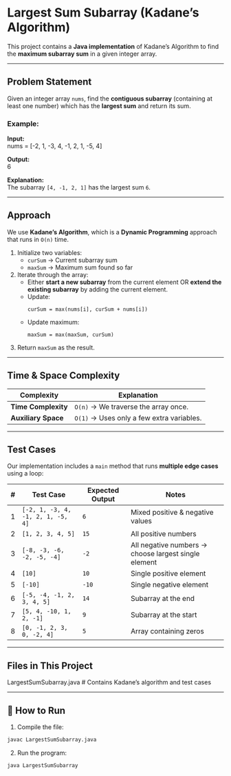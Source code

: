 # Largest Sum Subarray (Kadane’s Algorithm)

This project contains a **Java implementation** of Kadane’s Algorithm to find the **maximum subarray sum** in a given integer array.

---

## Problem Statement

Given an integer array `nums`, find the **contiguous subarray** (containing at least one number) which has the **largest sum** and return its sum.

### Example:
**Input:**  
nums = [-2, 1, -3, 4, -1, 2, 1, -5, 4]

**Output:**  
6

**Explanation:**  
The subarray `[4, -1, 2, 1]` has the largest sum `6`.

---

## Approach

We use **Kadane’s Algorithm**, which is a **Dynamic Programming** approach that runs in `O(n)` time.

1. Initialize two variables:
   - `curSum` → Current subarray sum
   - `maxSum` → Maximum sum found so far
2. Iterate through the array:
   - Either **start a new subarray** from the current element OR **extend the existing subarray** by adding the current element.
   - Update:  
     ```
     curSum = max(nums[i], curSum + nums[i])
     ```
   - Update maximum:  
     ```
     maxSum = max(maxSum, curSum)
     ```
3. Return `maxSum` as the result.

---

## Time & Space Complexity

| Complexity | Explanation |
|-----------|-------------|
| **Time Complexity** | `O(n)` → We traverse the array once. |
| **Auxiliary Space** | `O(1)` → Uses only a few extra variables. |

---

## Test Cases

Our implementation includes a `main` method that runs **multiple edge cases** using a loop:

| # | Test Case | Expected Output | Notes |
|---|-----------|----------------|------|
| 1 | `[-2, 1, -3, 4, -1, 2, 1, -5, 4]` | `6` | Mixed positive & negative values |
| 2 | `[1, 2, 3, 4, 5]` | `15` | All positive numbers |
| 3 | `[-8, -3, -6, -2, -5, -4]` | `-2` | All negative numbers → choose largest single element |
| 4 | `[10]` | `10` | Single positive element |
| 5 | `[-10]` | `-10` | Single negative element |
| 6 | `[-5, -4, -1, 2, 3, 4, 5]` | `14` | Subarray at the end |
| 7 | `[5, 4, -10, 1, 2, -1]` | `9` | Subarray at the start |
| 8 | `[0, -1, 2, 3, 0, -2, 4]` | `5` | Array containing zeros |

---

## Files in This Project
LargestSumSubarray.java # Contains Kadane’s algorithm and test cases

---

## 🚀 How to Run

1. Compile the file:
```bash
javac LargestSumSubarray.java
```
2. Run the program:
```bash
java LargestSumSubarray
```
